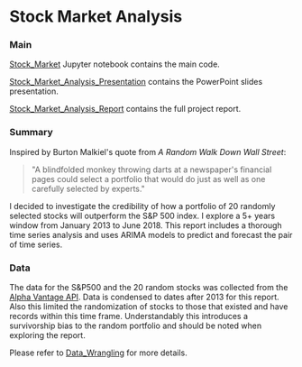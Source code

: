 # Stock Market Analysis

### Main

[Stock_Market](https://github.com/sychi77/Stock_Market_Analysis/blob/master/Stock_Market.ipynb "Stock Market Analysis Jupyter Notebook") Jupyter notebook contains the main code.

[Stock_Market_Analysis_Presentation](https://github.com/sychi77/Stock_Market_Analysis/blob/master/Stock_Market_Analysis_Presentation.pdf "Stock Market Analysis  PowerPoint Slides") contains the PowerPoint slides presentation.

[Stock_Market_Analysis_Report](https://github.com/sychi77/Stock_Market_Analysis/blob/master/Stock_Market_Analysis_Report.pdf "Stock Market Analysis Full Report") contains the full project report.

### Summary

Inspired by Burton Malkiel's quote from *A Random Walk Down Wall Street*: 
> "A blindfolded monkey throwing darts at a newspaper's financial pages could select a portfolio that would do just as well as one carefully selected by experts."

I decided to investigate the credibility of how a portfolio of 20 randomly selected stocks will outperform the S&P 500 index. I explore a 5+ years window from January 2013 to June 2018. This report includes a thorough time series analysis and uses ARIMA models to predict and forecast the pair of time series.

### Data

The data for the S&P500 and the 20 random stocks was collected from the [Alpha Vantage API](https://www.alphavantage.co/ "Alpha Vantage"). Data is condensed to dates after 2013 for this report. Also this limited the randomization of stocks to those that existed and have records within this time frame. Understandably this introduces a survivorship bias to the random portfolio and should be noted when exploring the report. 

Please refer to [Data_Wrangling](https://github.com/sychi77/Stock_Market_Analysis/blob/master/Data_Wrangling.ipynb "Data Wrangling Jupyter Notebook") for more details.
